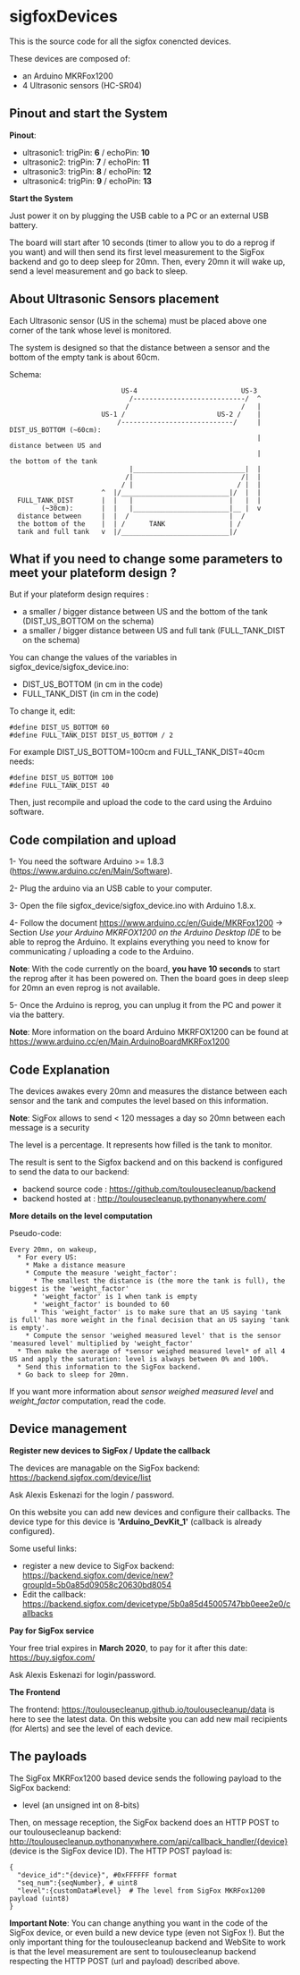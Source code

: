 sigfoxDevices
=============

This is the source code for all the sigfox conencted devices.

These devices are composed of:
* an Arduino MKRFox1200 
* 4 Ultrasonic sensors (HC-SR04)

Pinout and start the System
---------------------------

**Pinout**:
  * ultrasonic1:  trigPin: **6**  /  echoPin: **10**
  * ultrasonic2:  trigPin: **7**  /  echoPin: **11**
  * ultrasonic3:  trigPin: **8**  /  echoPin: **12**
  * ultrasonic4:  trigPin: **9**  /  echoPin: **13**

**Start the System**

Just power it on by plugging the USB cable to a PC or an external USB battery. 

The board will start after 10 seconds (timer to allow you to do a reprog if you want) and will then send its first level measurement to the SigFox backend and go to deep sleep for 20mn.
Then, every 20mn it will wake up, send a level measurement and go back to sleep.

About Ultrasonic Sensors placement
----------------------------------
Each Ultrasonic sensor (US in the schema) must be placed above one corner of the tank whose level is monitored. 

The system is designed so that the distance between a sensor and the bottom of the empty tank is about 60cm.

Schema:

```
                            US-4                          US-3
                              /----------------------------/  ^
                             /                            /   |
                       US-1 /                       US-2 /    | 
                           /----------------------------/     |  DIST_US_BOTTOM (~60cm):
                                                              |      distance between US and 
                                                              |      the bottom of the tank
                              |____________________________|  |
                             /|                           /|  | 
                            / |                          / |  |
                       ^  |/___________________________|/  |  |
  FULL_TANK_DIST       |  |   |                        |   |  |
        (~30cm):       |  |   |________________________|__ |  v
  distance between     |  |  /                         |  /
  the bottom of the    |  | /      TANK                | /
  tank and full tank   v  |/___________________________|/
```

What if you need to change some parameters to meet your plateform design ?
--------------------------------------------------------------------------
But if your plateform design requires :
  * a smaller / bigger distance between US and the bottom of the tank (DIST_US_BOTTOM on the schema)
  * a smaller / bigger distance between US and full tank (FULL_TANK_DIST on the schema)

You can change the values of the variables in sigfox_device/sigfox_device.ino:
  * DIST_US_BOTTOM (in cm in the code)
  * FULL_TANK_DIST (in cm in the code)

To change it, edit:
```
#define DIST_US_BOTTOM 60
#define FULL_TANK_DIST DIST_US_BOTTOM / 2
```
For example DIST_US_BOTTOM=100cm and FULL_TANK_DIST=40cm needs:
```
#define DIST_US_BOTTOM 100
#define FULL_TANK_DIST 40
```
Then, just recompile and upload the code to the card using the Arduino software.

Code compilation and upload
---------------------------
  1- You need the software Arduino >= 1.8.3 (https://www.arduino.cc/en/Main/Software).

  2- Plug the arduino via an USB cable to your computer.

  3- Open the file sigfox_device/sigfox_device.ino with Arduino 1.8.x.

  4- Follow the document https://www.arduino.cc/en/Guide/MKRFox1200 -> Section *Use your Arduino MKRFOX1200 on the Arduino Desktop IDE* to be able to reprog the Arduino. It explains everything you need to know for communicating / uploading a code to the Arduino.

  **Note**: With the code currently on the board, **you have 10 seconds** to start the reprog after it has been powered on. Then the board goes in deep sleep for 20mn an even reprog is not available.

  5- Once the Arduino is reprog, you can unplug it from the PC and power it via the battery.

**Note**: More information on the board Arduino MKRFOX1200 can be found at https://www.arduino.cc/en/Main.ArduinoBoardMKRFox1200

Code Explanation
----------------

The devices awakes every 20mn and measures the distance between each sensor and the tank and computes the level based on this information.

**Note**: SigFox allows to send < 120 messages a day so 20mn between each message is a security

The level is a percentage. It represents how filled is the tank to monitor.

The result is sent to the Sigfox backend and on this backend is configured to send the data to our backend:
  * backend source code : https://github.com/toulousecleanup/backend  
  * backend hosted at : http://toulousecleanup.pythonanywhere.com/

**More details on the level computation**

Pseudo-code:
```
Every 20mn, on wakeup, 
  * For every US:
    * Make a distance measure
    * Compute the measure 'weight_factor':
      * The smallest the distance is (the more the tank is full), the biggest is the 'weight_factor'
      * 'weight_factor' is 1 when tank is empty
      * 'weight_factor' is bounded to 60
      * This 'weight_factor' is to make sure that an US saying 'tank is full' has more weight in the final decision that an US saying 'tank is empty'.
    * Compute the sensor 'weighed measured level' that is the sensor 'measured level' multiplied by 'weight_factor'
  * Then make the average of *sensor weighed measured level* of all 4 US and apply the saturation: level is always between 0% and 100%.
  * Send this information to the SigFox backend.
  * Go back to sleep for 20mn.
```
If you want more information about  *sensor weighed measured level* and *weight_factor* computation, read the code.

Device management
-----------------

**Register new devices to SigFox / Update the callback**

The devices are managable on the SigFox backend: https://backend.sigfox.com/device/list

Ask Alexis Eskenazi for the login / password.

On this website you can add new devices and configure their callbacks.
The device type for this device is **'Arduino_DevKit_1'** (callback is already configured).

Some useful links:
  * register a new device to SigFox backend: https://backend.sigfox.com/device/new?groupId=5b0a85d09058c20630bd8054
  * Edit the callback: https://backend.sigfox.com/devicetype/5b0a85d45005747bb0eee2e0/callbacks

**Pay for SigFox service**

Your free trial expires in **March 2020**, to pay for it after this date: https://buy.sigfox.com/ 

Ask Alexis Eskenazi for login/password.

**The Frontend**

The frontend: https://toulousecleanup.github.io/toulousecleanup/data is here to see the latest data.
On this website you can add new mail recipients (for Alerts) and see the level of each device.

The payloads
------------

The SigFox MKRFox1200 based device sends the following payload to the SigFox backend:
  * level (an unsigned int on 8-bits)

Then, on message reception, the SigFox backend does an HTTP POST to our toulousecleanup backend: http://toulousecleanup.pythonanywhere.com/api/callback_handler/{device} (device is the SigFox device ID).
The HTTP POST payload is:
```
{
  "device_id":"{device}", #0xFFFFFF format
  "seq_num":{seqNumber}, # uint8
  "level":{customData#level}  # The level from SigFox MKRFox1200 payload (uint8)
}
```

**Important Note**:  You can change anything you want in the code of the SigFox device, or even build a new device type (even not SigFox !).
But the only important thing for the toulousecleanup backend and WebSite to work is that the level measurement are sent to toulousecleanup backend respecting the HTTP POST (url and payload) described above.